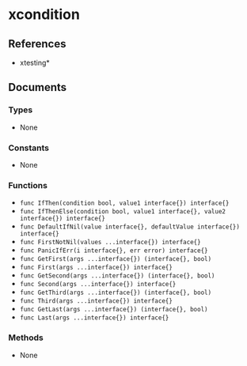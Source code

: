 # xcondition

## References

+ xtesting*

## Documents

### Types

+ None

### Constants

+ None

### Functions

+ `func IfThen(condition bool, value1 interface{}) interface{}`
+ `func IfThenElse(condition bool, value1 interface{}, value2 interface{}) interface{}`
+ `func DefaultIfNil(value interface{}, defaultValue interface{}) interface{}`
+ `func FirstNotNil(values ...interface{}) interface{}`
+ `func PanicIfErr(i interface{}, err error) interface{}`
+ `func GetFirst(args ...interface{}) (interface{}, bool) `
+ `func First(args ...interface{}) interface{}`
+ `func GetSecond(args ...interface{}) (interface{}, bool)`
+ `func Second(args ...interface{}) interface{}`
+ `func GetThird(args ...interface{}) (interface{}, bool)`
+ `func Third(args ...interface{}) interface{}`
+ `func GetLast(args ...interface{}) (interface{}, bool)`
+ `func Last(args ...interface{}) interface{}`

### Methods

+ None
